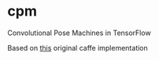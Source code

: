 # cpm
Convolutional Pose Machines in TensorFlow

Based on [this](https://github.com/shihenw/convolutional-pose-machines-release) original caffe implementation  